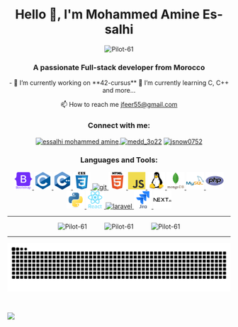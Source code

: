<h1 align="center">Hello 👋, I'm Mohammed Amine Es-salhi</h1>
<p align="center"> <img src="https://media0.giphy.com/media/pLiyRPqPyxy7e/giphy.gif" alt="Pilot-61" /> </p>
<h3 align="center">A passionate Full-stack developer from Morocco</h3>
<div align="center">
<div align="center" style="display: flex; flex-wrap: wrap; justify-content: center; gap: 20px;">
</div>                                    
- 🔭 I’m currently working on **42-cursus**
🌱 I’m currently learning C, C++ and more...

📫 How to reach me jfeer55@gmail.com
<h3 align="center">Connect with me:</h3>
<div>
<a href="https://www.linkedin.com/in/essalhi-mohammed-amine-2056a821b/" target="_blank"><img align="center" src="https://raw.githubusercontent.com/rahuldkjain/github-profile-readme-generator/master/src/images/icons/Social/linked-in-alt.svg" alt="essalhi mohammed amine" height="30" width="40" /> </a>
<a href="https://instagram.com/medd_3o22" target="blank"><img align="center" src="https://raw.githubusercontent.com/rahuldkjain/github-profile-readme-generator/master/src/images/icons/Social/instagram.svg" alt="medd_3o22" height="30" width="40" /></a>
<a href="https://discord.gg/jsnow0752" target="blank"><img align="center" src="https://raw.githubusercontent.com/rahuldkjain/github-profile-readme-generator/master/src/images/icons/Social/discord.svg" alt="jsnow0752" height="30" width="40" /></a>
</div>
<h3 align="center">Languages and Tools:</h3>
  <a href="https://getbootstrap.com" target="_blank" rel="noreferrer"> <img src="https://raw.githubusercontent.com/devicons/devicon/master/icons/bootstrap/bootstrap-plain-wordmark.svg" alt="bootstrap" width="40" height="40"/> </a>
  <a href="https://www.cprogramming.com/" target="_blank" rel="noreferrer"> <img src="https://raw.githubusercontent.com/devicons/devicon/master/icons/c/c-original.svg" alt="c" width="40" height="40"/> </a>
  <a href="https://www.w3schools.com/cpp/" target="_blank" rel="noreferrer"> <img src="https://raw.githubusercontent.com/devicons/devicon/master/icons/cplusplus/cplusplus-original.svg" alt="cplusplus" width="40" height="40"/> </a>
  <a href="https://www.w3schools.com/css/" target="_blank" rel="noreferrer"> <img src="https://raw.githubusercontent.com/devicons/devicon/master/icons/css3/css3-original-wordmark.svg" alt="css3" width="40" height="40"/> </a>
  <a href="https://git-scm.com/" target="_blank" rel="noreferrer"> <img src="https://www.vectorlogo.zone/logos/git-scm/git-scm-icon.svg" alt="git" width="40" height="40"/> </a>
  <a href="https://www.w3.org/html/" target="_blank" rel="noreferrer"> <img src="https://raw.githubusercontent.com/devicons/devicon/master/icons/html5/html5-original-wordmark.svg" alt="html5" width="40" height="40"/> </a>
  <a href="https://developer.mozilla.org/en-US/docs/Web/JavaScript" target="_blank" rel="noreferrer"> <img src="https://raw.githubusercontent.com/devicons/devicon/master/icons/javascript/javascript-original.svg" alt="javascript" width="40" height="40"/> </a>
  <a href="https://www.linux.org/" target="_blank" rel="noreferrer"> <img src="https://raw.githubusercontent.com/devicons/devicon/master/icons/linux/linux-original.svg" alt="linux" width="40" height="40"/> </a>
  <a href="https://www.mongodb.com/" target="_blank" rel="noreferrer"> <img src="https://raw.githubusercontent.com/devicons/devicon/master/icons/mongodb/mongodb-original-wordmark.svg" alt="mongodb" width="40" height="40"/> </a>
  <a href="https://www.mysql.com/" target="_blank" rel="noreferrer"> <img src="https://raw.githubusercontent.com/devicons/devicon/master/icons/mysql/mysql-original-wordmark.svg" alt="mysql" width="40" height="40"/> </a>
  <a href="https://www.php.net" target="_blank" rel="noreferrer"> <img src="https://raw.githubusercontent.com/devicons/devicon/master/icons/php/php-original.svg" alt="php" width="40" height="40"/> </a>
  <a href="https://www.python.org" target="_blank" rel="noreferrer"> <img src="https://raw.githubusercontent.com/devicons/devicon/master/icons/python/python-original.svg" alt="python" width="40" height="40"/> </a>
  <a href="https://reactjs.org/" target="_blank" rel="noreferrer"> <img src="https://raw.githubusercontent.com/devicons/devicon/master/icons/react/react-original-wordmark.svg" alt="react" width="40" height="40"/> </a>
  <a href="https://laravel.com/" target="_blank" rel="noreferrer"> <img src="https://laravel.com/img/logomark.min.svg" alt="laravel" width="40" height="40"/> </a>
  <a href="https://www.jira.com/" target="_blank" rel="noreferrer"> <img src="https://raw.githubusercontent.com/devicons/devicon/master/icons/jira/jira-original-wordmark.svg" alt="jira" width="40" height="40"/> </a>
  <a href="https://nextjs.org/" target="_blank" rel="noreferrer"> <img src="https://raw.githubusercontent.com/devicons/devicon/master/icons/nextjs/nextjs-original-wordmark.svg" alt="nextjs" width="40" height="40"/> </a>
</div>

<hr>
<div align="center" style="display: flex; flex-wrap: wrap; justify-content: center; gap: 20px;">
  <img src="https://github-readme-stats.vercel.app/api/top-langs?username=Pilot-61&show_icons=true&locale=en&layout=compact&theme=dark&hide_border=true&card_width=800" alt="Pilot-61"  /> <br>
  <img src="https://github-readme-stats.vercel.app/api?username=Pilot-61&show_icons=true&locale=en&theme=dark&hide_border=true&card_width=800" alt="Pilot-61"  /> <br>
  <img src="https://github-readme-streak-stats.herokuapp.com/?user=Pilot-61&theme=dark&hide_border=true&card_width=800" alt="Pilot-61"  />
</div>
<hr>

![Snake animation](https://github.com/Pilot-61/Pilot-61/blob/main/.github/workflows/github-user-contribution.svg)

<br/>

![](https://komarev.com/ghpvc/?username=your-github-username)
